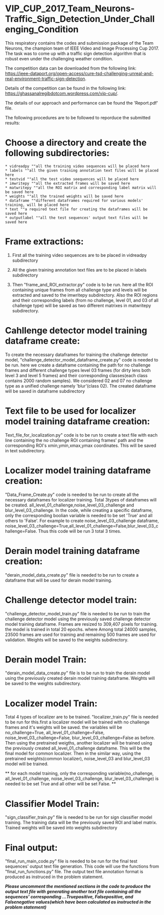 # VIP_CUP_2017_Team_Neurons-Traffic_Sign_Detection_Under_Challenging_Condition
This respiratory contains the codes and submission package of the Team Neurons, the champion team of IEEE Video and Image Processing Cup 2017. The task was to come up with a traffic sign detection algorithm that is robust even under the challenging weather condition. 

The competition data can be downloaded from the following link: 
https://ieee-dataport.org/open-access/cure-tsd-challenging-unreal-and-real-environment-traffic-sign-detection.

Details of the competition can be found in the following link:
https://ghassanalregibdotcom.wordpress.com/vip-cup/.

The details of our approach and performance can be found the 'Report.pdf' file. 

The following procedures are to be followed to reporduce the submitted results:


# Choose a directory and create the following subdirectories:

	* vidreadpy ""all the training video sequences will be placed here
	* labels ""all the given training annotation text files will be placed here
	* testvid ""all the test video seequences will be placed here
	* imwritepy ""all the extracted frames will be saved here
	* matwritepy ""all the ROI matrix and corresponding label matrix will be saved here
	* weights ""all the trained weights will be saved here
	* dataframe ""different dataframes required for various models' training, will be placed here
	* text ""a required text file for creating the dataframes will be saved here
	* outputlabel ""all the test sequences' output text files will be saved here


# Frame extractions:

1) First all the training video sequences are to be placed in vidreadpy subdirectory

2) All the given training annotation text files are to be placed in labels subdirectory

3) Then "frame_and_ROI_extractor.py" code is to be run. here all the ROI containing unique frames from all challenge type and levels will be extracted and saved to the imwritepy subdirectory. Also the ROI regions and their corresponding labels (from no challenge, level 01, and 03 of all challenge type) will be saved as two different matrixes in matwritepy subdirectory.


# Cahllenge detector model training dataframe create:
To create the necessary dataframes for training the challenge detector model, "challenge_detector_model_dataframe_create.py" code is needed to be run. here we create a dataframe containing the path for no challenge frames and different challenge types level 03 frames (for dirty lens both level 3 and level 5 frames) and their corresponding classes(each class contains 2000 random samples). We considered 02 and 07 no challenge type as a unified challenge namely 'blur'(class 02). The created dataframe will be saved in dataframe subdirectory


# Text file to be used for localizer model training dataframe creation:
Text_file_for_localization.py" code is to be run to create a text file with each line containing the no challenge ROI containing frames' path and the corresponding ROI's xmin,ymin,xmax,ymax coordinates. This will be saved in text subdirectory.


# Localizer model training dataframe creation:
"Data_Frame_Create.py" code is needed to be run to create all the necessary dataframes for localizer training. Total 3types of dataframes will be created. all_level_01_challenge,noise_level_03_challenge and blur_level_03_challenge. In the code, while creating a specific dataframe, only the corresponding boolian variable is needed to be set 'True' and all others to 'False'. For example to create noise_level_03_challenge dataframe, noise_level_03_challenge=True,all_level_01_challenge=False,blur_level_03_challenge=False. Thus this code will be run 3 total 3 times.

# Derain model training dataframe creation:
"derain_model_data_create.py" file is needed to be run to create a dataframe that will be used for derain model training.

# Challenge detector model train:
"challenge_detector_model_train.py" file is needed to be run to train the challenge detector model using the previously saved challenge detector model training dataframe. Frames are resized to 309,407 pixels for training. the model is trained in total 20 epochs. where Among total 24000 samples, 23500 frames are used for training and remaining 500 frames are used for validation. Weights will be saved to the weights subdirectory.

# Derain model Train:
"derain_model_data_create.py" file is to be run to train the derain model using the previously created derain model training dataframe. Weights will be saved to the weights subdirectory.


# Localizer model Train:
Total 4 types of localizer are to be trained. "localizer_train.py" file is needed to be run for this.first a localizer model will be trained with no challenge frames and it's weights will be saved. the variables will be no_challenge=True, all_level_01_challenge=False, noise_level_03_challenge=False, blur_level_03_challenge=False as before. Then using the pretrained weigths, another localizer will be trained using the previously created all_level_01_challenge dataframe. This will be the final model for common localizer. Then in the similar way, using the pretrained weights(common localizer), noise_level_03 and blur_level_03 model will be trained. 

** for each model training, only the corresponding variable(no_challenge, all_level_01_challenge, noise_level_03_challenge, blur_level_03_challenge) is needed to be set True and all other will be set False. **

# Classifier Model Train:
"sign_classifier_train.py" file is needed to be run for sign classifier model training. The training data will be the previously saved ROI and label matrix. Trained weights will be saved into weights subdirectory

# Final output:
"final_run_main_code.py" file is needed to be run for the final test sequences' output text file generation. This code will use the functions from "final_run_functions.py" file. The output text file annotation format is produced as instruced in the problem statement. 

***Please uncomment the mentioned sections in the code to produce the output text file with generating another text file containing all the sequences' corresponding ...Truepositive, Falsepositive, and Falsenegative values(which have been calculated as instructed in the problem statement)***


